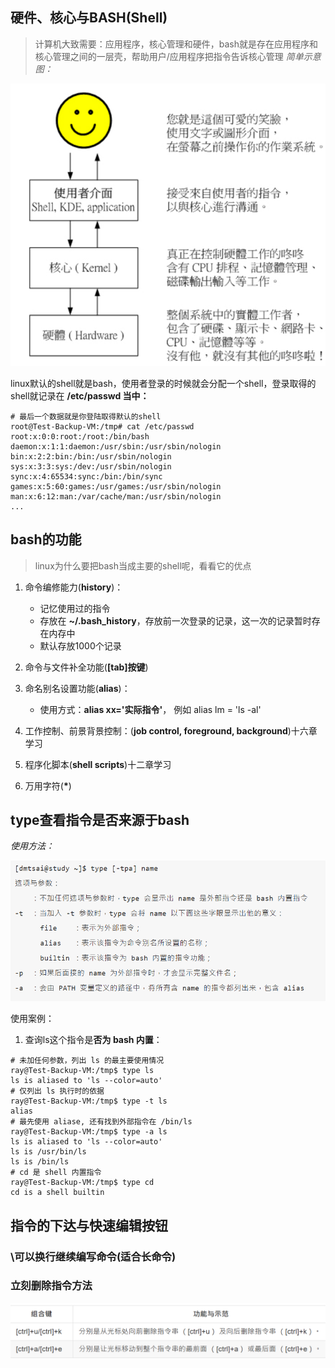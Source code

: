 ## 硬件、核心与BASH(Shell)
> 计算机大致需要：应用程序，核心管理和硬件，bash就是存在应用程序和核心管理之间的一层壳，帮助用户/应用程序把指令告诉核心管理
*简单示意图：*

![0](/img/12Chapter/Capture.PNG)

linux默认的shell就是bash，使用者登录的时候就会分配一个shell，登录取得的shell就记录在 **/etc/passwd 当中：**
```Shell
# 最后一个数据就是你登陆取得默认的shell
root@Test-Backup-VM:/tmp# cat /etc/passwd
root:x:0:0:root:/root:/bin/bash
daemon:x:1:1:daemon:/usr/sbin:/usr/sbin/nologin
bin:x:2:2:bin:/bin:/usr/sbin/nologin
sys:x:3:3:sys:/dev:/usr/sbin/nologin
sync:x:4:65534:sync:/bin:/bin/sync
games:x:5:60:games:/usr/games:/usr/sbin/nologin
man:x:6:12:man:/var/cache/man:/usr/sbin/nologin
...
```

## bash的功能
> linux为什么要把bash当成主要的shell呢，看看它的优点
1. 命令编修能力(**history**)：
    - 记忆使用过的指令
    - 存放在 **~/.bash_history**，存放前一次登录的记录，这一次的记录暂时存在内存中
    - 默认存放1000个记录
2. 命令与文件补全功能(**[tab]按键**)

3. 命名别名设置功能(**alias**)：
    - 使用方式：**alias xx='实际指令'**， 例如 alias lm = 'ls -al'

4. 工作控制、前景背景控制：(**job control, foreground, background**)十六章学习

5. 程序化脚本(**shell scripts**)十二章学习

6. 万用字符(__*__)

## type查看指令是否来源于bash
*使用方法：*

![0](/img/12Chapter/Capture1.PNG)

使用案例：
1. 查询ls这个指令是**否为 bash 内置**：
```Shell
# 未加任何参数，列出 ls 的最主要使用情况
ray@Test-Backup-VM:/tmp$ type ls
ls is aliased to 'ls --color=auto'
# 仅列出 ls 执行时的依据
ray@Test-Backup-VM:/tmp$ type -t ls
alias
# 最先使用 aliase, 还有找到外部指令在 /bin/ls
ray@Test-Backup-VM:/tmp$ type -a ls
ls is aliased to 'ls --color=auto'
ls is /usr/bin/ls
ls is /bin/ls
# cd 是 shell 内置指令
ray@Test-Backup-VM:/tmp$ type cd 
cd is a shell builtin
```

## 指令的下达与快速编辑按钮
### \可以换行继续编写命令(适合长命令)

### 立刻删除指令方法

![0](/img/12Chapter/Capture2.PNG)